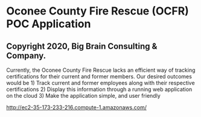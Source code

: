 # Oconee County Fire Rescue (OCFR) POC Application
## Copyright 2020, Big Brain Consulting & Company.
Currently, the Oconee County Fire Rescue lacks an efficient way of tracking certifications for their current and former members. Our desired outcomes would be 1) Track current and former employees along with their respective certifications
2) Display this information through a running web application on the cloud
3) Make the application simple, and user friendly
 

http://ec2-35-173-233-216.compute-1.amazonaws.com/
